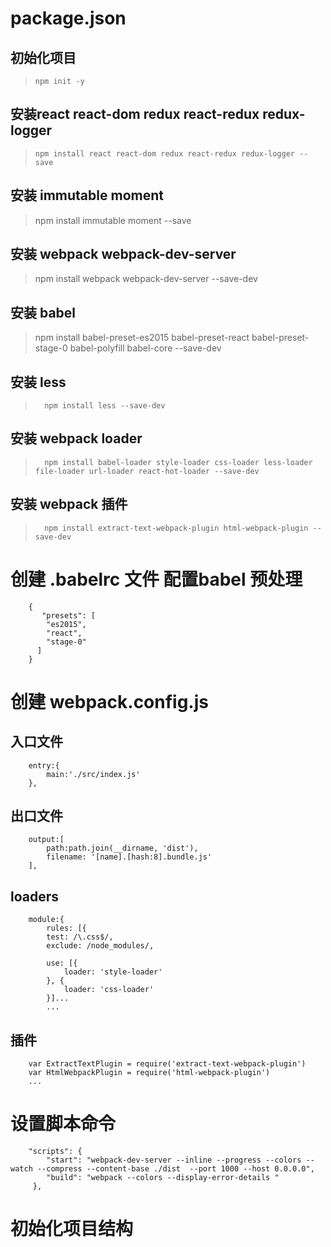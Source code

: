 # package.json


## 初始化项目
>     npm init -y

## 安装react react-dom redux react-redux redux-logger
>	  npm install react react-dom redux react-redux redux-logger --save

## 安装 immutable moment 
>    npm install immutable moment --save

## 安装 webpack webpack-dev-server 
>    npm install webpack webpack-dev-server --save-dev

## 安装 babel 
>    npm install  babel-preset-es2015 babel-preset-react babel-preset-stage-0 babel-polyfill babel-core   --save-dev


## 安装 less
>		npm install less --save-dev

## 安装 webpack loader 
>   	npm install babel-loader style-loader css-loader less-loader file-loader url-loader react-hot-loader --save-dev 

## 安装 webpack 插件

>		npm install extract-text-webpack-plugin html-webpack-plugin --save-dev

# 创建 .babelrc 文件  配置babel 预处理

		{
		   "presets": [
		    "es2015",
		    "react",
		    "stage-0"
		  ]
		}

# 创建 webpack.config.js 

## 入口文件

		entry:{
			main:'./src/index.js'
		},

## 出口文件

		output:[
			path:path.join(__dirname, 'dist'),
			filename: '[name].[hash:8].bundle.js'
		],

## loaders
		module:{
			rules: [{
            test: /\.css$/,
            exclude: /node_modules/,

            use: [{
                loader: 'style-loader'
            }, {
                loader: 'css-loader'
            }]...
			...
## 插件
	
		var ExtractTextPlugin = require('extract-text-webpack-plugin')	
		var HtmlWebpackPlugin = require('html-webpack-plugin')
		...
# 设置脚本命令

		"scripts": {
		    "start": "webpack-dev-server --inline --progress --colors --watch --compress --content-base ./dist  --port 1000 --host 0.0.0.0",
		    "build": "webpack --colors --display-error-details "
		 },

# 初始化项目结构